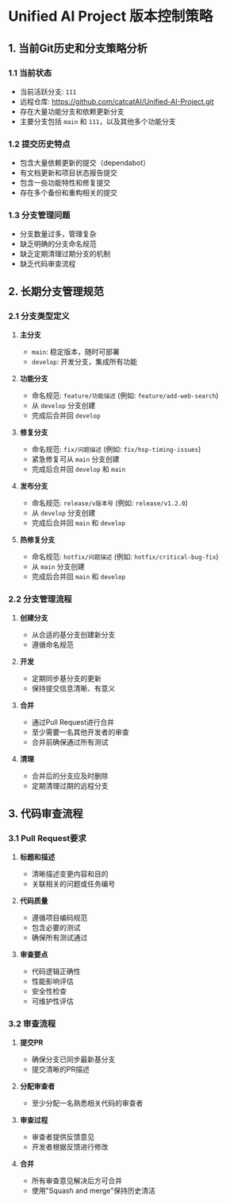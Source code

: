 # Unified AI Project 版本控制策略

## 1. 当前Git历史和分支策略分析

### 1.1 当前状态
- 当前活跃分支: `111`
- 远程仓库: https://github.com/catcatAI/Unified-AI-Project.git
- 存在大量功能分支和依赖更新分支
- 主要分支包括 `main` 和 `111`，以及其他多个功能分支

### 1.2 提交历史特点
- 包含大量依赖更新的提交（dependabot）
- 有文档更新和项目状态报告提交
- 包含一些功能特性和修复提交
- 存在多个备份和重构相关的提交

### 1.3 分支管理问题
- 分支数量过多，管理复杂
- 缺乏明确的分支命名规范
- 缺乏定期清理过期分支的机制
- 缺乏代码审查流程

## 2. 长期分支管理规范

### 2.1 分支类型定义
1. **主分支**
   - `main`: 稳定版本，随时可部署
   - `develop`: 开发分支，集成所有功能

2. **功能分支**
   - 命名规范: `feature/功能描述` (例如: `feature/add-web-search`)
   - 从 `develop` 分支创建
   - 完成后合并回 `develop`

3. **修复分支**
   - 命名规范: `fix/问题描述` (例如: `fix/hsp-timing-issues`)
   - 紧急修复可从 `main` 分支创建
   - 完成后合并回 `develop` 和 `main`

4. **发布分支**
   - 命名规范: `release/v版本号` (例如: `release/v1.2.0`)
   - 从 `develop` 分支创建
   - 完成后合并回 `main` 和 `develop`

5. **热修复分支**
   - 命名规范: `hotfix/问题描述` (例如: `hotfix/critical-bug-fix`)
   - 从 `main` 分支创建
   - 完成后合并回 `main` 和 `develop`

### 2.2 分支管理流程
1. **创建分支**
   - 从合适的基分支创建新分支
   - 遵循命名规范

2. **开发**
   - 定期同步基分支的更新
   - 保持提交信息清晰、有意义

3. **合并**
   - 通过Pull Request进行合并
   - 至少需要一名其他开发者的审查
   - 合并前确保通过所有测试

4. **清理**
   - 合并后的分支应及时删除
   - 定期清理过期的远程分支

## 3. 代码审查流程

### 3.1 Pull Request要求
1. **标题和描述**
   - 清晰描述变更内容和目的
   - 关联相关的问题或任务编号

2. **代码质量**
   - 遵循项目编码规范
   - 包含必要的测试
   - 确保所有测试通过

3. **审查要点**
   - 代码逻辑正确性
   - 性能影响评估
   - 安全性检查
   - 可维护性评估

### 3.2 审查流程
1. **提交PR**
   - 确保分支已同步最新基分支
   - 提交清晰的PR描述

2. **分配审查者**
   - 至少分配一名熟悉相关代码的审查者

3. **审查过程**
   - 审查者提供反馈意见
   - 开发者根据反馈进行修改

4. **合并**
   - 所有审查意见解决后方可合并
   - 使用"Squash and merge"保持历史清洁